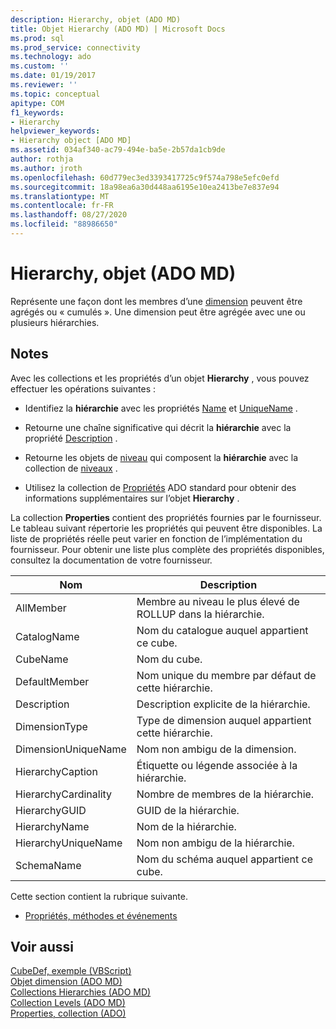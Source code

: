 ```yaml
---
description: Hierarchy, objet (ADO MD)
title: Objet Hierarchy (ADO MD) | Microsoft Docs
ms.prod: sql
ms.prod_service: connectivity
ms.technology: ado
ms.custom: ''
ms.date: 01/19/2017
ms.reviewer: ''
ms.topic: conceptual
apitype: COM
f1_keywords:
- Hierarchy
helpviewer_keywords:
- Hierarchy object [ADO MD]
ms.assetid: 034af340-ac79-494e-ba5e-2b57da1cb9de
author: rothja
ms.author: jroth
ms.openlocfilehash: 60d779ec3ed3393417725c9f574a798e5efc0efd
ms.sourcegitcommit: 18a98ea6a30d448aa6195e10ea2413be7e837e94
ms.translationtype: MT
ms.contentlocale: fr-FR
ms.lasthandoff: 08/27/2020
ms.locfileid: "88986650"
---
```

# <a name="hierarchy-object-ado-md"></a>Hierarchy, objet (ADO MD)
Représente une façon dont les membres d’une [dimension](./dimension-object-ado-md.md) peuvent être agrégés ou « cumulés ». Une dimension peut être agrégée avec une ou plusieurs hiérarchies.  
  
## <a name="remarks"></a>Notes  
 Avec les collections et les propriétés d’un objet **Hierarchy** , vous pouvez effectuer les opérations suivantes :  
  
-   Identifiez la **hiérarchie** avec les propriétés [Name](./name-property-ado-md.md) et [UniqueName](./uniquename-property-ado-md.md) .  
  
-   Retourne une chaîne significative qui décrit la **hiérarchie** avec la propriété [Description](./description-property-ado-md.md) .  
  
-   Retourne les objets de [niveau](./level-object-ado-md.md) qui composent la **hiérarchie** avec la collection de [niveaux](./levels-collection-ado-md.md) .  
  
-   Utilisez la collection de [Propriétés](../ado-api/properties-collection-ado.md) ADO standard pour obtenir des informations supplémentaires sur l’objet **Hierarchy** .  
  
 La collection **Properties** contient des propriétés fournies par le fournisseur. Le tableau suivant répertorie les propriétés qui peuvent être disponibles. La liste de propriétés réelle peut varier en fonction de l’implémentation du fournisseur. Pour obtenir une liste plus complète des propriétés disponibles, consultez la documentation de votre fournisseur.  
  
|Nom|Description|  
|----------|-----------------|  
|AllMember|Membre au niveau le plus élevé de ROLLUP dans la hiérarchie.|  
|CatalogName|Nom du catalogue auquel appartient ce cube.|  
|CubeName|Nom du cube.|  
|DefaultMember|Nom unique du membre par défaut de cette hiérarchie.|  
|Description|Description explicite de la hiérarchie.|  
|DimensionType|Type de dimension auquel appartient cette hiérarchie.|  
|DimensionUniqueName|Nom non ambigu de la dimension.|  
|HierarchyCaption|Étiquette ou légende associée à la hiérarchie.|  
|HierarchyCardinality|Nombre de membres de la hiérarchie.|  
|HierarchyGUID|GUID de la hiérarchie.|  
|HierarchyName|Nom de la hiérarchie.|  
|HierarchyUniqueName|Nom non ambigu de la hiérarchie.|  
|SchemaName|Nom du schéma auquel appartient ce cube.|  
  
 Cette section contient la rubrique suivante.  
  
-   [Propriétés, méthodes et événements](./hierarchy-object-properties-methods-and-events.md)  
  
## <a name="see-also"></a>Voir aussi  
 [CubeDef, exemple (VBScript)](./cubedef-example-vbscript.md)   
 [Objet dimension (ADO MD)](./dimension-object-ado-md.md)   
 [Collections Hierarchies (ADO MD)](./hierarchies-collection-ado-md.md)   
 [Collection Levels (ADO MD)](./levels-collection-ado-md.md)   
 [Properties, collection (ADO)](../ado-api/properties-collection-ado.md)